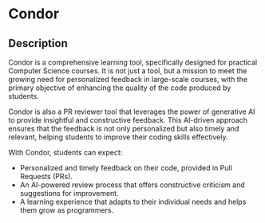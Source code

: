 # Condor
## Description

Condor is a comprehensive learning tool, specifically designed for practical Computer Science courses. It is not just a tool, but a mission to meet the growing need for personalized feedback in large-scale courses, with the primary objective of enhancing the quality of the code produced by students.

Condor is also a PR reviewer tool that leverages the power of generative AI to provide insightful and constructive feedback. This AI-driven approach ensures that the feedback is not only personalized but also timely and relevant, helping students to improve their coding skills effectively.

With Condor, students can expect:

- Personalized and timely feedback on their code, provided in Pull Requests (PRs).
- An AI-powered review process that offers constructive criticism and suggestions for improvement.
- A learning experience that adapts to their individual needs and helps them grow as programmers.
